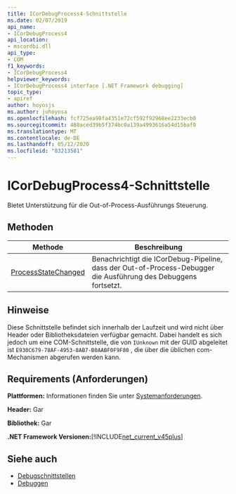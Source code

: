 ```yaml
---
title: ICorDebugProcess4-Schnittstelle
ms.date: 02/07/2019
api_name:
- ICorDebugProcess4
api_location:
- mscordbi.dll
api_type:
- COM
f1_keywords:
- ICorDebugProcess4
helpviewer_keywords:
- ICorDebugProcess4 interface [.NET Framework debugging]
topic_type:
- apiref
author: hoyosjs
ms.author: juhoyosa
ms.openlocfilehash: fcf725ea98fa4351e72cf592f92968ee2233ecb0
ms.sourcegitcommit: 488aced39b5f374bc0a139a4993616a54d15baf0
ms.translationtype: MT
ms.contentlocale: de-DE
ms.lasthandoff: 05/12/2020
ms.locfileid: "83213581"
---
```

# <a name="icordebugprocess4-interface"></a>ICorDebugProcess4-Schnittstelle

Bietet Unterstützung für die Out-of-Process-Ausführungs Steuerung.

## <a name="methods"></a>Methoden

| Methode                                                                 | Beschreibung                                                                                             |
| ---------------------------------------------------------------------- | ------------------------------------------------------------------------------------------------------- |
| [ProcessStateChanged](icordebugprocess4-processstatechanged-method.md) | Benachrichtigt die ICorDebug-Pipeline, dass der Out-of-Process-Debugger die Ausführung des Debuggens fortsetzt. |

## <a name="remarks"></a>Hinweise

Diese Schnittstelle befindet sich innerhalb der Laufzeit und wird nicht über Header oder Bibliotheksdateien verfügbar gemacht. Dabei handelt es sich jedoch um eine COM-Schnittstelle, die von `IUnknown` mit der GUID abgeleitet ist `E930C679-78AF-4953-8AB7-B0AABF0F9F80` , die über die üblichen com-Mechanismen abgerufen werden kann.

## <a name="requirements"></a>Requirements (Anforderungen)

**Plattformen:** Informationen finden Sie unter [Systemanforderungen](../../get-started/system-requirements.md).

**Header:** Gar

**Bibliothek:** Gar

**.NET Framework Versionen:**[!INCLUDE[net_current_v45plus](../../../../includes/net-current-v20plus-md.md)]

## <a name="see-also"></a>Siehe auch

- [Debugschnittstellen](debugging-interfaces.md)
- [Debuggen](index.md)
